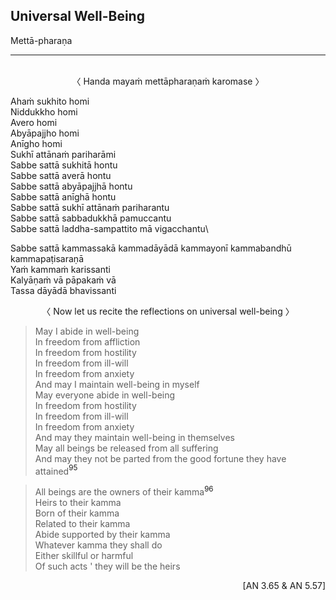 ## Universal Well-Being<a id="universal-well-being"></a>
Mettā-pharaṇa

---
<br>

<center>
〈 Handa mayaṁ mettāpharaṇaṁ karomase 〉
</center>

Ahaṁ sukhito homi\
Niddukkho homi\
Avero homi\
Abyāpajjho homi\
Anīgho homi\
Sukhī attānaṁ pariharāmi\
Sabbe sattā sukhitā hontu\
Sabbe sattā averā hontu\
Sabbe sattā abyāpajjhā hontu\
Sabbe sattā anīghā hontu\
Sabbe sattā sukhī attānaṁ pariharantu\
Sabbe sattā sabbadukkhā pamuccantu\
Sabbe sattā laddha-sampattito mā vigacchantu\

Sabbe sattā kammassakā kammadāyādā kammayonī kammabandhū kammapaṭisaraṇā\
Yaṁ kammaṁ karissanti\
Kalyāṇaṁ vā pāpakaṁ vā\
Tassa dāyādā bhavissanti

<center>
〈 Now let us recite the reflections on universal well-being 〉
</center>

<div class="english">

> May I abide in well-being\
> In freedom from affliction\
> In freedom from hostility\
> In freedom from ill-will\
> In freedom from anxiety\
> And may I maintain well-being in myself\
> May everyone abide in well-being\
> In freedom from hostility\
> In freedom from ill-will\
> In freedom from anxiety\
> And may they maintain well-being in themselves\
> May all beings be released from all suffering\
> And may they not be parted from the good fortune they have attained<a href="appendix/endnotes.html#en95" style="text-decoration: none;"><sup>95</sup></a>

</div>

<div class="english">

> All beings are the owners of their kamma<a href="appendix/endnotes.html#en96" style="text-decoration: none;"><sup>96</sup></a>\
> Heirs to their kamma\
> Born of their kamma\
> Related to their kamma\
> Abide supported by their kamma\
> Whatever kamma they shall do\
> Either skillful or harmful\
> Of such acts <span class="breathmark">'</span> they will be the heirs

</div>

<p style="text-align:right;">[AN 3.65 & AN 5.57]</p>
